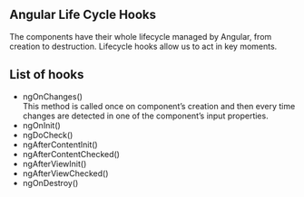 ## Angular Life Cycle Hooks
The components have their whole lifecycle managed by Angular, from creation to destruction. Lifecycle hooks allow us to act in key moments.
## List of hooks
- ngOnChanges()  
This method is called once on component’s creation and then every time changes are detected in one of the component’s input properties.
- ngOnInit()
- ngDoCheck()
- ngAfterContentInit()
- ngAfterContentChecked()
- ngAfterViewInit()
- ngAfterViewChecked()
- ngOnDestroy()

